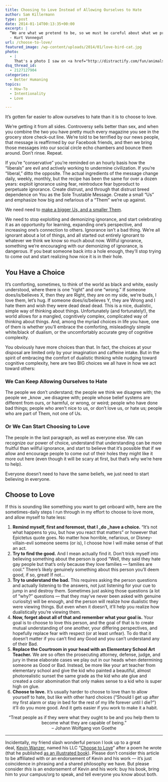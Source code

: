```yaml
---
title: Choosing to Love Instead of Allowing Ourselves to Hate
author: Sam Killermann
type: post
date: 2014-01-14T00:13:35+00:00
excerpt: |
  “We are what we pretend to be, so we must be careful about what we pretend to be.” 
  - Kurt Vonnegut
url: /choose-to-love/
featured_image: /wp-content/uploads/2014/01/love-bird-cat.jpg
photo:
  - |
    That's a photo I saw on <a href="http://distractify.com/fun/animals-fun/animal-pillows/" target="_blank">Distractify</a> (attributed to SodaHead.com) that was way too perfect for this article to pass up. Making things 110% perfect, and I might be wrong, folks, but I'm pretty sure that's a <a href="http://en.wikipedia.org/wiki/Lovebird" target="_blank">Lovebird</a>. *Swoon.*
dsq_thread_id:
  - 2127127904
categories:
  - Better Humaning
topics:
  - How-To
  - Intentionality
  - Love

---
```

It&#8217;s gotten far easier to allow ourselves to hate than it is to choose to love.

We&#8217;re getting it from all sides. Controversy sells better than sex, and when you combine the two you have pretty much every magazine you see in the grocery store check-out line. We&#8217;re told to be terrified by our news people, that message is reaffirmed by our Facebook friends, and then we bring those messages into our social circle echo chambers and bounce them around. Don&#8217;t rinse. Repeat.

If you&#8217;re &#8220;conservative&#8221; you&#8217;re reminded on an hourly basis how the &#8220;liberals&#8221; are evil and actively working to undermine civilization. If you&#8217;re &#8220;liberal,&#8221; ditto the opposite. The actual ingredients of the message change daily, weekly, monthly, but the recipe has been the same for over a dozen years: exploit ignorance using fear, reintroduce fear byproduct to perpetuate ignorance. Create distrust, and through that distrust breed dependence on You as the Sole Trustable Message. Create a small &#8220;Us&#8221; and emphasize how big and nefarious of a &#8220;Them&#8221; we&#8217;re up against.

We need need to [make a bigger Us, and a smaller Them][1].

We need to stop exploiting and demonizing ignorance, and start celebrating it as an opportunity for learning, expanding one&#8217;s perspective, and increasing one&#8217;s connection to others. Ignorance isn&#8217;t a bad thing. We&#8217;re all ignorant about a lot of things, and all started out entirely ignorant to whatever we think we know so much about now. Willful ignorance, something we&#8217;re encouraging with our demonizing of ignorance, is dangerous. If you beat someone back into a hole enough, they&#8217;ll stop trying to come out and start realizing how nice it is in their hole.

## You Have a Choice

It&#8217;s comforting, sometimes, to think of the world as black and white, easily understood, where there is one &#8220;right&#8221; and one &#8220;wrong.&#8221; If someone does/is/believes X, then they are Right, they are on my side, we&#8217;re buds, I love them, let&#8217;s hug. If someone does/is/believes Y, they are Wrong and I hate them and wish they were dead dead dead. This is a nice, dualistic, simple way of thinking about things. Unfortunately (and fortunately!), the world allows for a mangled, cognitively complex, complicated way of thinking about things. And, among the myriad choices in life you have, one of them is whether you&#8217;ll embrace the comforting, misleadingly simple white/black of dualism, or the uncomfortably accurate grey of cognitive complexity.

You obviously have more choices than that. In fact, the choices at your disposal are limited only by your imagination and caffeine intake. But in the spirit of embracing the comfort of dualistic thinking while nudging toward cognitive complexity, here are two BIG choices we all have in how we act toward others:

### We Can Keep Allowing Ourselves to Hate

The people we don&#8217;t understand; the people we think we disagree with; the people we _know _we disagree with; people whose belief systems are different from ours, or harmful, or wrong, or weird; people who have done bad things; people who aren&#8217;t nice to us, or don&#8217;t love us, or hate us; people who are part of Them, not one of Us.

### Or We Can Start Choosing to Love

The people in the last paragraph, as well as everyone else. We can recognize our power of choice, understand that understanding can be more fruitful than willful ignorance, and start to believe that it&#8217;s possible that if we allow and encourage people to come out of their holes they might like it more out here (even though it will be scary at first, but that&#8217;s why we&#8217;re here to help).

Everyone doesn&#8217;t need to have the same beliefs, we just need to start believing in everyone.

## Choose to Love

If this is sounding like something you want to get onboard with, here are the sometimes-daily steps I run through in my effort to choose to love more, and allow myself to hate less:

  1. **Remind myself, first and foremost, that I _do _have a choice.** &#8220;It&#8217;s not what happens to you, but how you react that matters&#8221; or however that Epictetus quote goes. No matter how horrible, nefarious, or Disney-villain-evil someone seems (or is), I choose how I will make sense of that an act.
  2. **Try to find the good.** And I mean actually find it. Don&#8217;t trick myself into believing something about the person is good &#8220;Well, they said they hate gay people but that&#8217;s only because they love families &#8212; families are cool.&#8221; There&#8217;s likely genuinely something about this person you&#8217;ll deem good, if so, great! If not&#8230;
  3. **Try to understand the bad.** This requires asking the person questions and actually listening to the answers, not just listening for your cue to jump in and destroy them. Sometimes just asking those questions (a lot of &#8220;why?&#8221; questions &#8212; that they may&#8217;ve never been asked with genuine curiosity) will be enough, and the person will realize how dualistic they were viewing things. But even when it doesn&#8217;t, it&#8217;ll help you realize how dualistically you&#8217;re viewing them.
  4. **Now, forget about all of that and remember what your goal is.** Your goal is to choose to love this person, and the goal of that is to create mutual understanding of one another, your differing perspectives, and hopefully replace fear with respect (or at least unfear). To do that it doesn&#8217;t matter if you can&#8217;t find any Good and you can&#8217;t understand any of their Bad.
  5. **Replace the Courtroom in your head with an Elementary School Art Teacher.** We are so often the prosecuting attorney, defense, judge, and jury in these elaborate cases we play out in our heads when determining someone as Good or Bad. Instead, be more like your art teacher from elementary school and give the kid who painted a beautiful, almost photorealistic sunset the same grade as the kid who ate glue and created a color abomination that only makes sense to a kid who is super high on glue.
  6. **Choose to love.** It&#8217;s usually harder to choose to love than to allow yourself to hate, but like with other hard choices (&#8220;Should I get up after my first alarm or stay in bed for the rest of my life forever until I die?&#8221;) it&#8217;ll do you more good. And it gets easier if you work to make it a habit.

<p style="text-align: center;">
  &#8220;Treat people as if they were what they ought to be and you help them to become what they are capable of being.&#8221;<br /> &#8211; Johann Wolfgang von Goethe
</p>

***

<p style="text-align: left;">
  Incidentally, my friend slash wonderful person I look up to a great deal, <a href="http://www.kevinwanzer.com" target="_blank">Kevin Wanzer</a>, named his LLC &#8220;<a href="http://www.choosetolove.com">Choose to Love</a>&#8221; after a poem he wrote (that he published <a href="http://www.amazon.com/Choose-To-Love-About-Choices/dp/1420895214/ref=sr_1_1?ie=UTF8&qid=1389657530&sr=8-1&keywords=choose+to+love" target="_blank">as an illustrated book</a>). Please don&#8217;t consider this article to be affiliated with or an endorsement of Kevin and his work &#8212; it&#8217;s just coincidence in phrasing and a shared philosophy we have. But please consider <em>this </em>is an endorsement of Kevin and his work: buy his book, bring him to your campus/org to speak, and tell everyone you know about both.
</p>

 [1]: /us-vs-them/ "Making a Bigger “Us” and a Smaller “Them”"